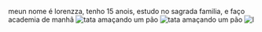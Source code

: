 meun nome é lorenzza, tenho 15 anois, estudo no sagrada familia, e faço academia de manhã
![tata amaçando um pão](https://media1.tenor.com/m/ZCxwVKNGulcAAAAd/carlos-sumar%C3%A9.gif)
![tata amaçando um pão](https://media.tenor.com/m/ZCxwVKNGulcAAAAd/carlos-sumar%C3%A9.gif)
![l](https://media.tenor.com/Pny2LnvNcukAAAAM/vonada-vounada.gif)
